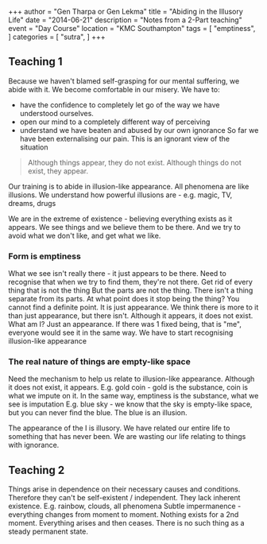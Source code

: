 +++
author = "Gen Tharpa or Gen Lekma"
title = "Abiding in the Illusory Life"
date = "2014-06-21"
description = "Notes from a 2-Part teaching"
event = "Day Course"
location = "KMC Southampton"
tags = [
    "emptiness",
]
categories = [
    "sutra",
]
+++

## Teaching 1

Because we haven't blamed self-grasping for our mental suffering, we abide with it. We become comfortable in our misery.
We have to:
- have the confidence to completely let go of the way we have understood ourselves. 
- open our mind to a completely different way of perceiving
- understand we have beaten and abused by our own ignorance
So far we have been externalising our pain. This is an ignorant view of the situation

> Although things appear, they do not exist.
> Although things do not exist, they appear.

Our training is to abide in illusion-like appearance. All phenomena are like illusions. We understand how powerful illusions are - e.g. magic, TV, dreams, drugs

We are in the extreme of existence - believing everything exists as it appears. We see things and we believe them to be there. And we try to avoid what we don't like, and get what we like.

### Form is emptiness
What we see isn't really there - it just appears to be there. Need to recognise that when we try to find them, they're not there. Get rid of every thing that is not the thing But the parts are not the thing. There isn't a thing separate from its parts. At what point does it stop being the thing? You cannot find a definite point. It is just appearance. We think there is more to it than just appearance, but there isn't. Although it appears, it does not exist.
What am I? Just an appearance. If there was 1 fixed being, that is "me", everyone would see it in the same way. We have to start recognising illusion-like appearance

### The real nature of things are empty-like space
Need the mechanism to help us relate to illusion-like appearance. Although it does not exist, it appears.
E.g. gold coin - gold is the substance, coin is what we impute on it. In the same way, emptiness is the substance, what we see is imputation
E.g. blue sky - we know that the sky is empty-like space, but you can never find the blue. The blue is an illusion.

The appearance of the I is illusory. We have related our entire life to something that has never been. We are wasting our life relating to things with ignorance.

## Teaching 2

Things arise in dependence on their necessary causes and conditions. Therefore they can't be self-existent / independent. They lack inherent existence.
E.g. rainbow, clouds, all phenomena
Subtle impermanence - everything changes from moment to moment. Nothing exists for a 2nd moment. Everything arises and then ceases. There is no such thing as a steady permanent state.